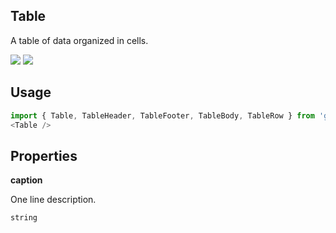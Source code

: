 ## Table
A table of data organized in cells.

[![](https://cdn-images-1.medium.com/fit/c/120/120/1*TD1P0HtIH9zF0UEH28zYtw.png)](https://storybook.grommet.io/?selectedKind=Table&full=0&addons=0&stories=1&panelRight=0) [![](https://codesandbox.io/static/img/play-codesandbox.svg)](https://codesandbox.io/s/github/grommet/grommet-sandbox?initialpath=table&module=%2Fsrc%2FTable.js)
## Usage

```javascript
import { Table, TableHeader, TableFooter, TableBody, TableRow } from 'grommet';
<Table />
```

## Properties

**caption**

One line description.

```
string
```
  